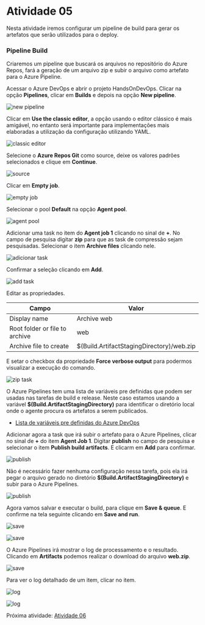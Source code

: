 # Atividade 05

Nesta atividade iremos configurar um pipeline de build para gerar os artefatos que serão utilizados para o deploy.

### Pipeline Build

Criaremos um pipeline que buscará os arquivos no repositório do Azure Repos, fará a geração de um arquivo zip e subir o arquivo como artefato para o Azure Pipeline.

Acessar o Azure DevOps e abrir o projeto HandsOnDevOps. Clicar na opção **Pipelines**, clicar em **Builds** e depois na opção **New pipeline**.

![new pipeline](../imagens/build1.png)

Clicar em **Use the classic editor**, a opção usando o editor clássico é mais amigável, no entanto será importante para implementações mais elaboradas a utilização da configuração utilizando YAML.

![classic editor](../imagens/build2.png)

Selecione o **Azure Repos Git** como source, deixe os valores padrões selecionados e clique em **Continue**.

![source](../imagens/build3.png)

Clicar em **Empty job**.

![empty job](../imagens/build4.png)

Selecionar o pool **Default** na opção **Agent pool**.

![agent pool](../imagens/build5.png)

Adicionar uma task no item do **Agent job 1** clicando no sinal de **+**.
No campo de pesquisa digitar **zip** para que as task de compressão sejam pesquisadas.
Selecionar o item **Archive files** clicando nele.

![adicionar task](../imagens/build6.png)

Confirmar a seleção clicando em **Add**.

![add task](../imagens/build7.png)

Editar as propriedades.

| Campo | Valor | 
| --- | --- |
| Display name | Archive web |
| Root folder or file to archive | web |
| Archive file to create | $(Build.ArtifactStagingDirectory)/web.zip |

E setar o checkbox da propriedade **Force verbose output** para podermos visualizar a execução do comando.

![zip task](../imagens/build8.png)

O Azure Pipelines tem uma lista de variáveis pre definidas que podem ser usadas nas tarefas de build e release. Neste caso estamos usando a variável **$(Build.ArtifactStagingDirectory)** para identificar o diretório local onde o agente procura os artefatos a serem publicados.

- [Lista de variáveis pre definidas do Azure DevOps](https://docs.microsoft.com/en-us/azure/devops/pipelines/build/variables?view=azure-devops&viewFallbackFrom=azure-devop&tabs=yaml)

Adicionar agora a task que irá subir o artefato para o Azure Pipelines, clicar no sinal de **+** do item **Agent Job 1**.
Digitar **publish** no campo de pesquisa e selecionar o item **Publish build artifacts**. E clicarm em **Add** para confirmar.

![publish](../imagens/build9.png)

Não é necessário fazer nenhuma configuração nessa tarefa, pois ela irá pegar o arquivo gerado no diretório **$(Build.ArtifactStagingDirectory)** e subir para o Azure Pipelines.

![publish](../imagens/build10.png)

Agora vamos salvar e executar o build, para clique em **Save & queue**. E confirme na tela seguinte clicando em **Save and run**.

![save](../imagens/build11.png)

![save](../imagens/build12.png)

O Azure Pipelines irá mostrar o log de processamento e o resultado. Clicando em **Artifacts** podemos realizar o download do arquivo **web.zip**.

![save](../imagens/build13.png)

Para ver o log detalhado de um item, clicar no item.

![log](../imagens/build14.png)

![log](../imagens/build15.png)

Próxima atividade: [Atividade 06](atividades/06-atividade.md)